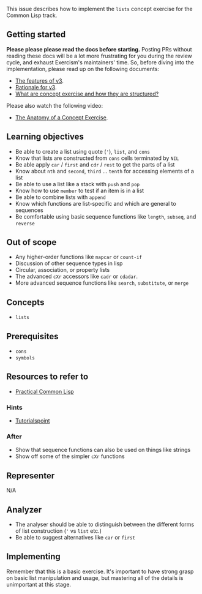This issue describes how to implement the `lists` concept exercise for the Common Lisp track.

## Getting started

**Please please please read the docs before starting.** Posting PRs without reading these docs will be a lot more frustrating for you during the review cycle, and exhaust Exercism's maintainers' time. So, before diving into the implementation, please read up on the following documents:

- [The features of v3](https://github.com/exercism/v3/blob/master/docs/concept-exercises.md).
- [Rationale for v3](https://github.com/exercism/v3/blob/master/docs/rationale-for-v3.md).
- [What are concept exercise and how they are structured?](https://github.com/exercism/v3/blob/master/docs/features-of-v3.md)

Please also watch the following video:

- [The Anatomy of a Concept Exercise](https://www.youtube.com/watch?v=gkbBqd7hPrA).

## Learning objectives

- Be able to create a list using quote (`'`), `list`, and `cons`
- Know that lists are constructed from `cons` cells terminated by `NIL`
- Be able apply `car` / `first` and `cdr` / `rest` to get the parts of a list
- Know about `nth` and `second`, `third` ... `tenth` for accessing elements of a list
- Be able to use a list like a stack with `push` and `pop`
- Know how to use `member` to test if an item is in a list
- Be able to combine lists with `append`
- Know which functions are list-specific and which are general to sequences
- Be comfortable using basic sequence functions like `length`, `subseq`, and `reverse`

## Out of scope

- Any higher-order functions like `mapcar` or `count-if`
- Discussion of other sequence types in lisp
- Circular, association, or property lists
- The advanced `cXr` accessors like `cadr` or `cdadar`.
- More advanced sequence functions like `search`, `substitute`, or `merge`

## Concepts

- `lists`

## Prerequisites

- `cons`
- `symbols`

## Resources to refer to

- [Practical Common Lisp](http://www.gigamonkeys.com/book/they-called-it-lisp-for-a-reason-list-processing.html)

### Hints

- [Tutorialspoint](https://www.tutorialspoint.com/lisp/lisp_lists.htm)

### After

- Show that sequence functions can also be used on things like strings
- Show off some of the simpler `cXr` functions

## Representer

N/A

## Analyzer

- The analyser should be able to distinguish between the different forms of list construction (`'` vs `list` etc.)
- Be able to suggest alternatives like `car` or `first`

## Implementing

Remember that this is a basic exercise. It's important to have strong grasp on basic list manipulation and usage, but mastering all of the details is unimportant at this stage.
